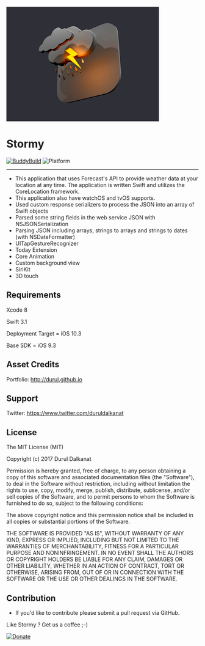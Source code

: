 ![Untitled.png](https://github.com/durul/Stormy/blob/master/Untitled.png)

# Stormy


[![BuddyBuild](https://dashboard.buddybuild.com/api/statusImage?appID=58b67d22d21c470100b0c394&branch=master&build=latest)](https://dashboard.buddybuild.com/apps/58fc126ba76e8b0001389e0e/build/58fc12a1c1cd220001947b7f/build/latest?branch=master) ![Platform](https://img.shields.io/badge/Platforms-iOS%20%7c%20tvOS%20%7c%20watchOS%20%7c%20-lightgray.svg?style=flat)

---- 
- This application that uses Forecast's API to provide weather data at your location at any time. The application is written Swift and utilizes the CoreLocation framework.
- This application also have watchOS and tvOS supports.
- Used custom response serializers to process the JSON into an array of Swift objects
- Parsed some string fields in the web service JSON with NSJSONSerialization
- Parsing JSON including arrays, strings to arrays and strings to dates (with NSDateFormatter)
- UITapGestureRecognizer
- Today Extension
- Core Animation
- Custom background view
- SiriKit
- 3D touch

## Requirements
Xcode 8

Swift 3.1

Deployment Target = iOS 10.3

Base SDK = iOS 9.3

## Asset Credits
Portfolio: http://durul.github.io


## Support
Twitter: https://www.twitter.com/duruldalkanat


## License

The MIT License (MIT)

Copyright (c) 2017 Durul Dalkanat

Permission is hereby granted, free of charge, to any person obtaining a copy of this software and associated documentation files (the "Software"), to deal in the Software without restriction, including without limitation the rights to use, copy, modify, merge, publish, distribute, sublicense, and/or sell copies of the Software, and to permit persons to whom the Software is furnished to do so, subject to the following conditions:

The above copyright notice and this permission notice shall be included in all copies or substantial portions of the Software.

THE SOFTWARE IS PROVIDED "AS IS", WITHOUT WARRANTY OF ANY KIND, EXPRESS OR IMPLIED, INCLUDING BUT NOT LIMITED TO THE WARRANTIES OF MERCHANTABILITY, FITNESS FOR A PARTICULAR PURPOSE AND NONINFRINGEMENT. IN NO EVENT SHALL THE AUTHORS OR COPYRIGHT HOLDERS BE LIABLE FOR ANY CLAIM, DAMAGES OR OTHER LIABILITY, WHETHER IN AN ACTION OF CONTRACT, TORT OR OTHERWISE, ARISING FROM, OUT OF OR IN CONNECTION WITH THE SOFTWARE OR THE USE OR OTHER DEALINGS IN THE SOFTWARE.


## Contribution
- If you'd like to contribute please submit a pull request via GitHub.

Like Stormy ? Get us a coffee ;-)

[![Donate][image-1]][1]

[1]:	https://paypal.me/DurulDalkanat

[image-1]:	https://www.paypalobjects.com/en_US/i/btn/btn_donate_LG.gif
